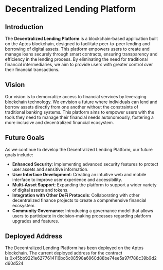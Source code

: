 # Decentralized Lending Platform

## Introduction
The **Decentralized Lending Platform** is a blockchain-based application built on the Aptos blockchain, designed to facilitate peer-to-peer lending and borrowing of digital assets. This platform empowers users to create and manage loans securely through smart contracts, ensuring transparency and efficiency in the lending process. By eliminating the need for traditional financial intermediaries, we aim to provide users with greater control over their financial transactions.

## Vision
Our vision is to democratize access to financial services by leveraging blockchain technology. We envision a future where individuals can lend and borrow assets directly from one another without the constraints of traditional banking systems. This platform aims to empower users with the tools they need to manage their financial needs autonomously, fostering a more inclusive and decentralized financial ecosystem.

## Future Goals
As we continue to develop the Decentralized Lending Platform, our future goals include:
- **Enhanced Security**: Implementing advanced security features to protect user assets and sensitive information.
- **User  Interface Development**: Creating an intuitive web and mobile interface to improve user experience and accessibility.
- **Multi-Asset Support**: Expanding the platform to support a wider variety of digital assets and tokens.
- **Integration with Other DeFi Protocols**: Collaborating with other decentralized finance projects to create a comprehensive financial ecosystem.
- **Community Governance**: Introducing a governance model that allows users to participate in decision-making processes regarding platform upgrades and features.

## Deployed Address
The Decentralized Lending Platform has been deployed on the Aptos blockchain. The current deployed address for the contract is:0x45bb9221e6277614116bc6c08598a6960d88be74ee5a97f788c39b9d2d60d524

